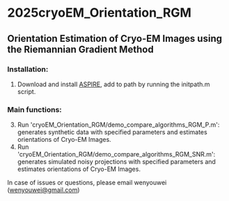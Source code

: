 # 2025cryoEM_Orientation_RGM

## Orientation Estimation of Cryo-EM Images using the Riemannian Gradient Method



### Installation:

1. Download and install  [ASPIRE](http://spr.math.princeton.edu/), add to path by running the initpath.m script.



### Main functions:

3. Run 'cryoEM_Orientation_RGM/demo_compare_algorithms_RGM_P.m':  generates synthetic data with specified parameters and estimates orientations  of Cryo-EM Images.
2. Run 'cryoEM_Orientation_RGM/demo_compare_algorithms_RGM_SNR.m':  generates simulated noisy projections with specified parameters  and estimates orientations  of Cryo-EM Images.

In case of issues or questions, please email wenyouwei (wenyouwei@gmail.com)
